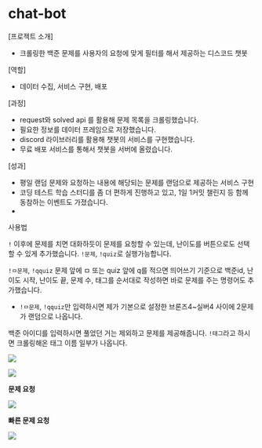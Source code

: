 # chat-bot
[프로젝트 소개] 

- 크롤링한 백준 문제를 사용자의 요청에 맞게 필터를 해서 제공하는 디스코드 챗봇

[역할] 

- 데이터 수집, 서비스 구현, 배포

[과정] 

- request와 solved api 를 활용해 문제 목록을 크롤링했습니다.
- 필요한 정보를 데이터 프레임으로 저장했습니다.
- discord 라이브러리를 활용해 챗봇의 서비스를 구현했습니다.
- 무료 배포 서비스를 통해서 챗봇을 서버에 올렸습니다.

[성과] 

- 평일 랜덤 문제와 요청하는 내용에 해당되는 문제를 랜덤으로 제공하는 서비스 구현
- 코딩 테스트 학습 스터디를 좀 더 편하게 진행하고 있고, 1일 1커밋 챌린지 등 함께 동참하는 이벤트도 가졌습니다.
- 

사용법

`!` 이후에 문제를 치면 대화하듯이 문제를 요청할 수 있는데, 난이도를 버튼으로도 선택할 수 있게 추가했습니다. `!문제`, `!quiz`로 실행가능합니다.

`!ㅁ문제`, `!qquiz`
문제 앞에 ㅁ 또는 quiz 앞에 q를 적으면  띄어쓰기 기준으로 백준id, 난이도 시작, 난이도 끝, 문제 수, 태그를 순서대로 작성하면 바로 문제를 주는 명령어도 추가했습니다.
+ `!ㅁ문제`, `!qquiz`만 입력하시면 제가 기본으로 설정한 브론즈4~실버4 사이에 2문제가 랜덤으로 나옵니다.

백준 아이디를 입력하시면 풀었던 거는 제외하고 문제를 제공해줍니다.
`!태그`라고 하시면 크롤링해온 태그 이름 일부가 나옵니다.

![](https://media.discordapp.net/attachments/1196688402880401490/1205361753211273257/4e40e4b47085ad6c.png?ex=65f3c71c&is=65e1521c&hm=4011d738cddb451688e832c59aae794edd56547f7ae1a725275579463ddeb098&=&format=webp&quality=lossless&width=273&height=273)

![](https://media.discordapp.net/attachments/1196688402880401490/1205361753597419610/82b3c542da70d777.png?ex=65f3c71c&is=65e1521c&hm=9665123ef7890869be2889f4f459206a1aa6b4416108ebb26572aea9166c0268&=&format=webp&quality=lossless&width=273&height=273)

**문제 요청**

![](https://prod-files-secure.s3.us-west-2.amazonaws.com/967eafc6-1109-4bde-913c-074724145eaf/56081598-350e-4a82-8db2-3885a417df62/Untitled.png)

**빠른 문제 요청**

![](https://prod-files-secure.s3.us-west-2.amazonaws.com/967eafc6-1109-4bde-913c-074724145eaf/b811cbdb-7c28-43fe-9c49-22e4f5707135/Untitled.png)
